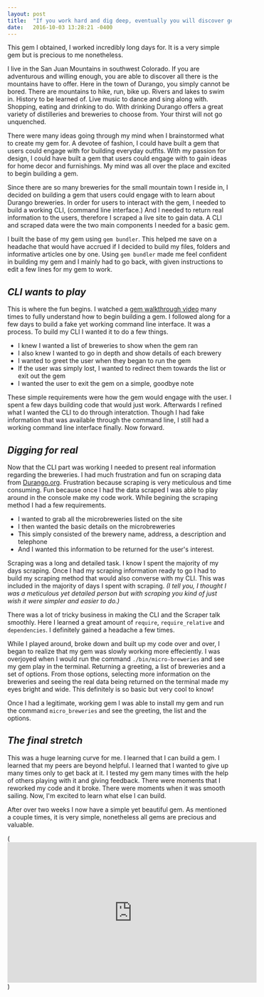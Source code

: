 ```yaml
---
layout: post
title:  "If you work hard and dig deep, eventually you will discover gems."
date:   2016-10-03 13:28:21 -0400
---
```



This gem I obtained, I worked incredibly long days for.  It is a very simple gem but is precious to me nonetheless.

I live in the San Juan Mountains in southwest Colorado.  If you are adventurous and willing enough, you are able to discover all there is the mountains have to offer.  Here in the town of Durango, you simply cannot be bored.  There are mountains to hike, run, bike up.  Rivers and lakes to swim in.  History to be learned of.  Live music to dance and sing along with. Shopping, eating and drinking to do.  With drinking Durango offers a great variety of distilleries and breweries to choose from.  Your thirst will not go unquenched.

There were many ideas going through my mind when I brainstormed what to create my gem for.  A devotee of fashion, I could have built a gem that users could engage with for building everyday outfits.  With my passion for design, I could have built a gem that users could engage with to gain ideas for home decor and furnishings.  My mind was all over the place and excited to begin building a gem.

Since there are so many breweries for the small mountain town I reside in, I decided on building a gem that users could engage with to learn about Durango breweries.  In order for users to interact with the gem, I needed to build a working CLI, (command line interface.)  And I needed to return real information to the users, therefore I scraped a live site to gain data.  A CLI and scraped data were the two main components I needed for a basic gem.

I built the base of my gem using `gem bundler`.  This helped me save on a headache that would have accrued if I decided to build my files, folders and informative articles one by one.  Using `gem bundler` made me feel confident in building my gem and I mainly had to go back, with given instructions to edit a few lines for my gem to work.

## *CLI wants to play*

This is where the fun begins.  I watched a [gem walkthrough video](http://youtu.be/_lDExWIhYKI) many times to fully understand how to begin building a gem.  I followed along for a few days to build a fake yet working command line interface. It was a process.  To build my CLI I wanted it to do a few things.

* I knew I wanted a list of breweries to show when the gem ran
* I also knew I wanted to go in depth and show details of each brewery
* I wanted to greet the user when they began to run the gem
* If the user was simply lost, I wanted to redirect them towards the list or exit out the gem
* I wanted the user to exit the gem on a simple, goodbye note

These simple requirements were how the gem would engage with the user.  I spent a few days building code that would just work.  Afterwards I refined what I wanted the CLI to do through interatction.  Though I had fake information that was available through the command line, I still had a working command line interface finally.  Now forward.

## *Digging for real*

Now that the CLI part was working I needed to present real information regarding the breweries.  I had much frustration and fun on scraping data from [Durango.org](http://www.durango.org/listings/category/microbreweries).  Frustration because scraping is very meticulous and time consuming.  Fun because once I had the data scraped I was able to play around in the console make my code work.  While begining the scraping method I had a few requirements.

* I wanted to grab all the microbreweries listed on the site
* I then wanted the basic details on the microbreweries
* This simply consisted of the brewery name, address, a description and telephone
* And I wanted this information to be returned for the user's interest.

Scraping was a long and detailed task.  I know I spent the majority of my days scraping.  Once I had my scraping information ready to go I had to build my scraping method that would also converse with my CLI.  This was included in the majority of days I spent with scraping.  *(I tell you, I thought I was a meticulous yet detailed person but with scraping you kind of just wish it were simpler and easier to do.)*

There was a lot of tricky business in making the CLI and the Scraper talk smoothly.  Here I learned a great amount of `require`, `require_relative` and `dependencies`.  I definitely gained a headache a few times.

While I played around, broke down and built up my code over and over, I began to realize that my gem was slowly working more effeciently.  I was overjoyed when I would run the command `./bin/micro-breweries` and see my gem play in the terminal.  Returning a greeting, a list of breweries and a set of options.  From those options, selecting more information on the breweries and seeing the real data being returned on the terminal made my eyes bright and wide.  This definitely is so basic but very cool to know!

Once I had a legitimate, working gem I was able to install my gem and run the command `micro_breweries` and see the greeting, the list and the options.  

## *The final stretch*

This was a huge learning curve for me.  I learned that I can build a gem.  I learned that my peers are beyond helpful.  I learned that I wanted to give up many times only to get back at it.  I tested my gem many times with the help of others playing with it and giving feedback.  There were moments that I reworked my code and it broke.  There were moments when it was smooth sailing.  Now, I'm excited to learn what else I can build.

After over two weeks I now have a simple yet beautiful gem.  As mentioned a couple times, it is very simple, nonetheless all gems are precious and valuable.


(<iframe width="560" height="315" src="https://www.youtube.com/embed/yS1fbJIle-s" frameborder="0" allowfullscreen></iframe>)

